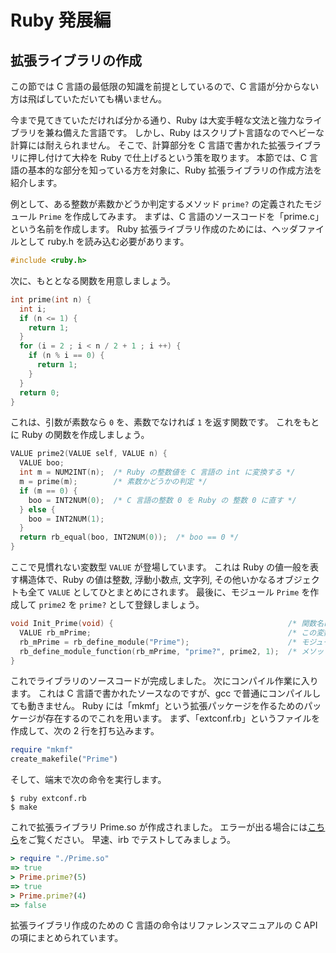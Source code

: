 # Ruby 発展編

## 拡張ライブラリの作成

この節では C 言語の最低限の知識を前提としているので、C 言語が分からない方は飛ばしていただいても構いません。

今まで見てきていただければ分かる通り、Ruby は大変手軽な文法と強力なライブラリを兼ね備えた言語です。
しかし、Ruby はスクリプト言語なのでヘビーな計算には耐えられません。
そこで、計算部分を C 言語で書かれた拡張ライブラリに押し付けて大枠を Ruby で仕上げるという策を取ります。
本節では、C 言語の基本的な部分を知っている方を対象に、Ruby 拡張ライブラリの作成方法を紹介します。

例として、ある整数が素数かどうか判定するメソッド `prime?` の定義されたモジュール `Prime` を作成してみます。
まずは、C 言語のソースコードを「prime.c」という名前を作成します。
Ruby 拡張ライブラリ作成のためには、ヘッダファイルとして ruby.h を読み込む必要があります。

```c
#include <ruby.h> 
```

次に、もととなる関数を用意しましょう。

```c
int prime(int n) {
  int i;
  if (n <= 1) {
    return 1;
  }
  for (i = 2 ; i < n / 2 + 1 ; i ++) {
    if (n % i == 0) {
      return 1;
    }
  }
  return 0;
}
```

これは、引数が素数なら `0` を、素数でなければ `1` を返す関数です。
これをもとに Ruby の関数を作成しましょう。

```c
VALUE prime2(VALUE self, VALUE n) {
  VALUE boo;
  int m = NUM2INT(n);  /* Ruby の整数値を C 言語の int に変換する */
  m = prime(m);        /* 素数かどうかの判定 */
  if (m == 0) {
    boo = INT2NUM(0);  /* C 言語の整数 0 を Ruby の 整数 0 に直す */
  } else {
    boo = INT2NUM(1);
  }
  return rb_equal(boo, INT2NUM(0));  /* boo == 0 */
}
```

ここで見慣れない変数型 `VALUE` が登場しています。
これは Ruby の値一般を表す構造体で、Ruby の値は整数, 浮動小数点, 文字列, その他いかなるオブジェクトも全て `VALUE` としてひとまとめにされます。
最後に、モジュール `Prime` を作成して `prime2` を `prime?` として登録しましょう。

```c
void Init_Prime(void) {                                       /* 関数名は Init_(モジュール名) */
  VALUE rb_mPrime;                                            /* この変数名は特にこだわる必要はない */
  rb_mPrime = rb_define_module("Prime");                      /* モジュール Prime を生成して rb_mPrime に代入 */
  rb_define_module_function(rb_mPrime, "prime?", prime2, 1);  /* メソッドを登録 */
}
```

これでライブラリのソースコードが完成しました。
次にコンパイル作業に入ります。
これは C 言語で書かれたソースなのですが、gcc で普通にコンパイルしても動きません。
Ruby には「mkmf」という拡張パッケージを作るためのパッケージが存在するのでこれを用います。
まず、「extconf.rb」というファイルを作成して、次の 2 行を打ち込みます。

```ruby
require "mkmf"
create_makefile("Prime")
```

そして、端末で次の命令を実行します。

```
$ ruby extconf.rb
$ make
```

これで拡張ライブラリ Prime.so が作成されました。
エラーが出る場合には[こちら](trouble.md)をご覧ください。
早速、irb でテストしてみましょう。

```ruby
> require "./Prime.so"
=> true
> Prime.prime?(5)
=> true
> Prime.prime?(4)
=> false
```

拡張ライブラリ作成のための C 言語の命令はリファレンスマニュアルの C API の項にまとめられています。